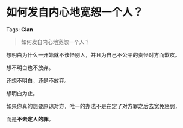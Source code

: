 # 如何发自内心地宽恕一个人？

Tags: **Clan**

> 如何发自内心地宽恕一个人？

想明白为什么一开始就不该怪别人，并且为自己不公平的责怪对方而歉疚。

想不明白也不放弃。

还想不明白，还是不放弃。

想明白为止。

如果你真的想要原谅对方，唯一的办法不是在定了对方罪之后去宽免惩罚，

而是**不去定人的罪**。



